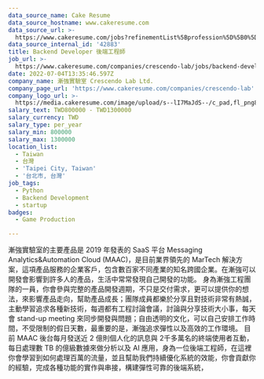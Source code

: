 ```yaml
---
data_source_name: Cake Resume
data_source_hostname: www.cakeresume.com
data_source_url: >-
  https://www.cakeresume.com/jobs?refinementList%5Bprofession%5D%5B0%5D=game-production&range%5Bsalary_range%5D%5Bmin%5D=1000000
data_source_internal_id: '42883'
title: Backend Developer 後端工程師
job_url: >-
  https://www.cakeresume.com/companies/crescendo-lab/jobs/backend-developer-backend-engineer-581565
date: 2022-07-04T13:35:46.597Z
company_name: 漸強實驗室 Crescendo Lab Ltd.
company_page_url: 'https://www.cakeresume.com/companies/crescendo-lab'
company_logo_url: >-
  https://media.cakeresume.com/image/upload/s--lI7MaJdS--/c_pad,fl_png8,h_200,w_200/v1655700144/fueve1oy49p1776jlljz.png
salary_text: TWD800000 - TWD1300000
salary_currency: TWD
salary_type: per_year
salary_min: 800000
salary_max: 1300000
location_list:
  - Taiwan
  - 台灣
  - 'Taipei City, Taiwan'
  - '台北市, 台灣'
job_tags:
  - Python
  - Backend Development
  - startup
badges:
  - Game Production

---
```


漸強實驗室的主要產品是 2019 年發表的 SaaS 平台 Messaging Analytics&Automation Cloud (MAAC)，是目前業界領先的 MarTech 解決方案，這項產品服務的企業客戶，包含數百家不同產業的知名跨國企業。在漸強可以開發會影響到許多人的產品，生活中常常發現自己開發的功能。 身為漸強工程團隊的一員，你會參與完整的產品開發週期，不只是交付需求，更可以提供你的想法，來影響產品走向，幫助產品成長；團隊成員都樂於分享且對技術非常有熱誠，主動學習追求各種新技術，每週都有工程討論會議，討論與分享技術大小事，每天會 stand-up meeting 來同步開發與問題；自由透明的文化，可以自己安排工作時間，不受限制的假日天數，最重要的是，漸強追求彈性以及高效的工作環境。 目前 MAAC 後台每月發送近 2 億則個人化的訊息與 2千多萬名的終端使用者互動，每日處理數 TB 的億級數據來做分析以及 AI 應用，身為一位後端工程師，在這裡你會學習到如何處理百萬的流量，並且幫助我們持續優化系統的效能，你會貢獻你的經驗，完成各種功能的實作與串接，構建彈性可靠的後端系統，